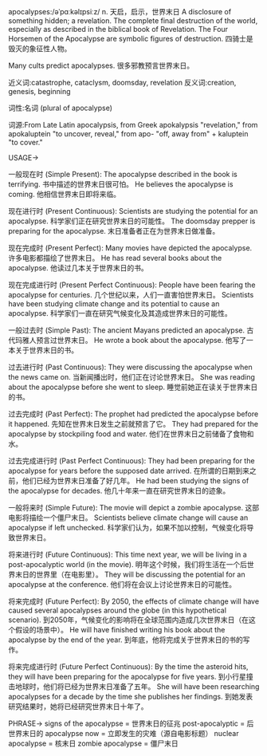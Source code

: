 apocalypses:/əˈpɑːkəlɪpsiːz/
n.
天启，启示，世界末日
A disclosure of something hidden; a revelation.  The complete final destruction of the world, especially as described in the biblical book of Revelation.
The Four Horsemen of the Apocalypse are symbolic figures of destruction. 四骑士是毁灭的象征性人物。

Many cults predict apocalypses. 很多邪教预言世界末日。


近义词:catastrophe, cataclysm, doomsday, revelation
反义词:creation, genesis, beginning


词性:名词 (plural of apocalypse)


词源:From Late Latin apocalypsis, from Greek apokalypsis  "revelation," from apokaluptein "to uncover, reveal," from apo- "off, away from" + kaluptein "to cover."


USAGE->

一般现在时 (Simple Present):
The apocalypse described in the book is terrifying.  书中描述的世界末日很可怕。
He believes the apocalypse is coming. 他相信世界末日即将来临。

现在进行时 (Present Continuous):
Scientists are studying the potential for an apocalypse. 科学家们正在研究世界末日的可能性。
The doomsday prepper is preparing for the apocalypse.  末日准备者正在为世界末日做准备。

现在完成时 (Present Perfect):
Many movies have depicted the apocalypse. 许多电影都描绘了世界末日。
He has read several books about the apocalypse. 他读过几本关于世界末日的书。

现在完成进行时 (Present Perfect Continuous):
People have been fearing the apocalypse for centuries.  几个世纪以来，人们一直害怕世界末日。
Scientists have been studying climate change and its potential to cause an apocalypse. 科学家们一直在研究气候变化及其造成世界末日的可能性。

一般过去时 (Simple Past):
The ancient Mayans predicted an apocalypse. 古代玛雅人预言过世界末日。
He wrote a book about the apocalypse. 他写了一本关于世界末日的书。


过去进行时 (Past Continuous):
They were discussing the apocalypse when the news came on. 当新闻播出时，他们正在讨论世界末日。
She was reading about the apocalypse before she went to sleep.  睡觉前她正在读关于世界末日的书。

过去完成时 (Past Perfect):
The prophet had predicted the apocalypse before it happened.  先知在世界末日发生之前就预言了它。
They had prepared for the apocalypse by stockpiling food and water. 他们在世界末日之前储备了食物和水。

过去完成进行时 (Past Perfect Continuous):
They had been preparing for the apocalypse for years before the supposed date arrived.  在所谓的日期到来之前，他们已经为世界末日准备了好几年。
He had been studying the signs of the apocalypse for decades. 他几十年来一直在研究世界末日的迹象。

一般将来时 (Simple Future):
The movie will depict a zombie apocalypse. 这部电影将描绘一个僵尸末日。
Scientists believe climate change will cause an apocalypse if left unchecked. 科学家们认为，如果不加以控制，气候变化将导致世界末日。


将来进行时 (Future Continuous):
This time next year, we will be living in a post-apocalyptic world (in the movie). 明年这个时候，我们将生活在一个后世界末日的世界里（在电影里）。
They will be discussing the potential for an apocalypse at the conference.  他们将在会议上讨论世界末日的可能性。

将来完成时 (Future Perfect):
By 2050, the effects of climate change will have caused several apocalypses around the globe (in this hypothetical scenario). 到2050年，气候变化的影响将在全球范围内造成几次世界末日（在这个假设的场景中）。
He will have finished writing his book about the apocalypse by the end of the year. 到年底，他将完成关于世界末日的书的写作。

将来完成进行时 (Future Perfect Continuous):
By the time the asteroid hits, they will have been preparing for the apocalypse for five years. 到小行星撞击地球时，他们将已经为世界末日准备了五年。
She will have been researching apocalypses for a decade by the time she publishes her findings. 到她发表研究结果时，她将已经研究世界末日十年了。




PHRASE->
signs of the apocalypse = 世界末日的征兆
post-apocalyptic = 后世界末日的
apocalypse now =  立即发生的灾难（源自电影标题）
nuclear apocalypse = 核末日
zombie apocalypse = 僵尸末日
